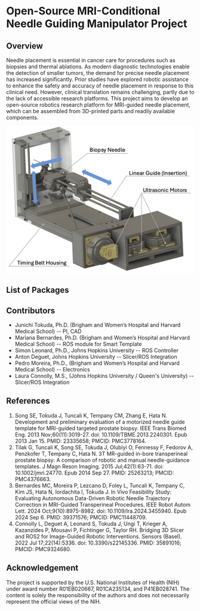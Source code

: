 # Open-Source MRI-Conditional Needle Guiding Manipulator Project
## Overview
Needle placement is essential in cancer care for procedures such as biopsies and thermal ablations. As modern diagnostic technologies enable the detection of smaller tumors, the demand for precise needle placement has increased significantly. Prior studies have explored robotic assistance to enhance the safety and accuracy of needle placement in response to this clinical need. However, clinical translation remains challenging, partly due to the lack of accessible research platforms. This project aims to develop an open-source robotics research platform for MRI-guided needle placement, which can be assembled from 3D-printed parts and readily available components.

![Overview of Smart Template](SmartTemplate-Overview.png)

## List of Packages


## Contributors
- Junichi Tokuda, Ph.D. (Brigham and Women’s Hospital and Harvard Medical School) -- PI, CAD
- Mariana Bernardes, Ph.D. (Brigham and Women’s Hospital and Harvard Medical School) -- ROS module for Smart Template
- Simon Leonard, Ph.D., Johns Hopkins University -- ROS Controller
- Anton Deguet, Johns Hopkins University -- Slicer/ROS Integration
- Pedro Moreira, Ph.D., (Brigham and Women’s Hospital and Harvard Medical School) -- Electronics
- Laura Connolly, M.S., (Johns Hopkins University / Queen's University) -- Slicer/ROS Integration

## References
1. Song SE, Tokuda J, Tuncali K, Tempany CM, Zhang E, Hata N. Development and preliminary evaluation of a motorized needle guide template for MRI-guided targeted prostate biopsy. IEEE Trans Biomed Eng. 2013 Nov;60(11):3019-27. doi: 10.1109/TBME.2013.2240301. Epub 2013 Jan 15. PMID: 23335658; PMCID: PMC3778164.
1. Tilak G, Tuncali K, Song SE, Tokuda J, Olubiyi O, Fennessy F, Fedorov A, Penzkofer T, Tempany C, Hata N. 3T MR-guided in-bore transperineal prostate biopsy: A comparison of robotic and manual needle-guidance templates. J Magn Reson Imaging. 2015 Jul;42(1):63-71. doi: 10.1002/jmri.24770. Epub 2014 Sep 27. PMID: 25263213; PMCID: PMC4376663.
1. Bernardes MC, Moreira P, Lezcano D, Foley L, Tuncali K, Tempany C, Kim JS, Hata N, Iordachita I, Tokuda J. In Vivo Feasibility Study: Evaluating Autonomous Data-Driven Robotic Needle Trajectory Correction in MRI-Guided Transperineal Procedures. IEEE Robot Autom Lett. 2024 Oct;9(10):8975-8982. doi: 10.1109/lra.2024.3455940. Epub 2024 Sep 6. PMID: 39371576; PMCID: PMC11448709.
1. Connolly L, Deguet A, Leonard S, Tokuda J, Ungi T, Krieger A, Kazanzides P, Mousavi P, Fichtinger G, Taylor RH. Bridging 3D Slicer and ROS2 for Image-Guided Robotic Interventions. Sensors (Basel). 2022 Jul 17;22(14):5336. doi: 10.3390/s22145336. PMID: 35891016; PMCID: PMC9324680.

## Acknowledgement
The project is supported by the U.S. National Institutes of Health (NIH) under award number R01EB020667, R01CA235134, and P41EB028741. The content is solely the responsibility of the authors and does not necessarily represent the official views of the NIH.
